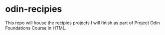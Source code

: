 # odin-recipies
This repo will house the recipies projects I will finish as part of Project Odin Foundations Course in HTML.
